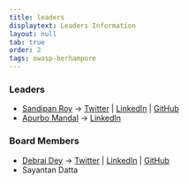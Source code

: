 ```yaml
---
title: leaders
displaytext: Leaders Information
layout: null
tab: true
order: 2
tags: owasp-berhampore
---
```


### Leaders
* [Sandipan Roy](mailto:sandipan.roy@owasp.org) -> [Twitter](https://twitter.com/ByteHackr) \| [LinkedIn](https://www.linkedin.com/in/ByteHackr) \| [GitHub](https://github.com/ByteHackr/)
* [Apurbo Mandal](mailto:apurbo.mandal@owasp.org) -> [LinkedIn](https://www.linkedin.com/in/apumax)


### Board Members
* [Debraj Dey](mailto:debrajdey.official@gmail.com) -> [Twitter](https://twitter.com/vu3zhy) \| [LinkedIn](https://www.linkedin.com/in/vu3zhy) \| [GitHub](https://github.com/vu3zhy/)
* Sayantan Datta
